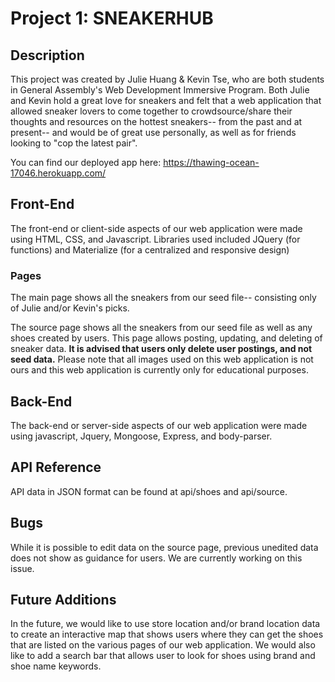 # Project 1: SNEAKERHUB
## Description


This project was created by Julie Huang & Kevin Tse, who are both students in General Assembly's Web Development Immersive Program. Both Julie and Kevin hold a great love for sneakers and felt that a web application that allowed sneaker lovers to come together to crowdsource/share their thoughts and resources on the hottest sneakers-- from the past and at present-- and would be of great use personally, as well as for friends looking to "cop the latest pair".

You can find our deployed app here: https://thawing-ocean-17046.herokuapp.com/

## Front-End

The front-end or client-side aspects of our web application were made using HTML, CSS, and Javascript. Libraries used included JQuery (for functions) and Materialize (for a centralized and responsive design)

### Pages

The main page shows all the sneakers from our seed file-- consisting only of Julie and/or Kevin's picks.

The source page shows all the sneakers from our seed file as well as any shoes created by users. This page allows posting, updating, and deleting of sneaker data. **It is advised that users only delete user postings, and not seed data.** Please note that all images used on this web application is not ours and this web application is currently only for educational purposes.

## Back-End

The back-end or server-side aspects of our web application were made using javascript, Jquery, Mongoose, Express, and body-parser.

## API Reference

API data in JSON format can be found at api/shoes and api/source.

## Bugs

While it is possible to edit data on the source page, previous unedited data does not show as guidance for users. We are currently working on this issue.

## Future Additions

In the future, we would like to use store location and/or brand location data to create an interactive map that shows users where they can get the shoes that are listed on the various pages of our web application. We would also like to add a search bar that allows user to look for shoes using brand and shoe name keywords.
